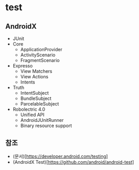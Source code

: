 # test
## AndroidX
 * JUnit
 * Core
   * ApplicationProvider
   * ActivityScenario
   * FragmentScenario
 * Expresso
   * View Matchers
   * View Actions
   * Intents
 * Truth
   * IntentSubject
   * BundleSubject
   * ParcelableSubject
 * Robolectric 4.0
   * Unified API
   * AndroidJUnitRunner
   * Binary resource support
## 참조
 * (문서)[https://developer.android.com/testing]
 * (AndroidX Test)[https://github.com/android/android-test]
